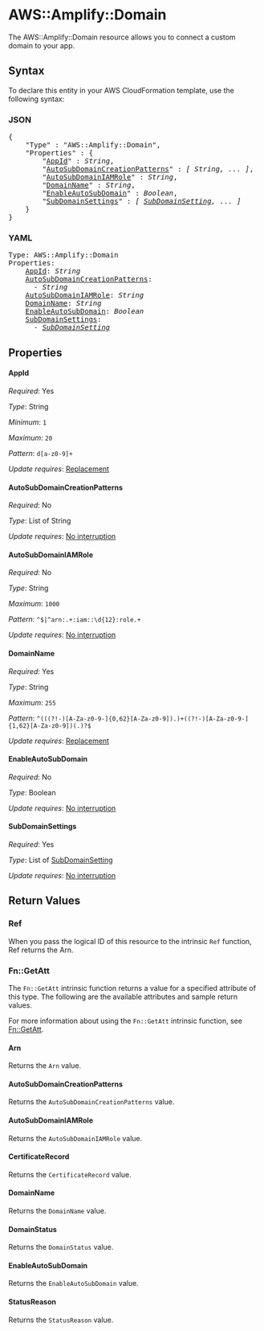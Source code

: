 # AWS::Amplify::Domain

The AWS::Amplify::Domain resource allows you to connect a custom domain to your app.

## Syntax

To declare this entity in your AWS CloudFormation template, use the following syntax:

### JSON

<pre>
{
    "Type" : "AWS::Amplify::Domain",
    "Properties" : {
        "<a href="#appid" title="AppId">AppId</a>" : <i>String</i>,
        "<a href="#autosubdomaincreationpatterns" title="AutoSubDomainCreationPatterns">AutoSubDomainCreationPatterns</a>" : <i>[ String, ... ]</i>,
        "<a href="#autosubdomainiamrole" title="AutoSubDomainIAMRole">AutoSubDomainIAMRole</a>" : <i>String</i>,
        "<a href="#domainname" title="DomainName">DomainName</a>" : <i>String</i>,
        "<a href="#enableautosubdomain" title="EnableAutoSubDomain">EnableAutoSubDomain</a>" : <i>Boolean</i>,
        "<a href="#subdomainsettings" title="SubDomainSettings">SubDomainSettings</a>" : <i>[ <a href="subdomainsetting.md">SubDomainSetting</a>, ... ]</i>
    }
}
</pre>

### YAML

<pre>
Type: AWS::Amplify::Domain
Properties:
    <a href="#appid" title="AppId">AppId</a>: <i>String</i>
    <a href="#autosubdomaincreationpatterns" title="AutoSubDomainCreationPatterns">AutoSubDomainCreationPatterns</a>: <i>
      - String</i>
    <a href="#autosubdomainiamrole" title="AutoSubDomainIAMRole">AutoSubDomainIAMRole</a>: <i>String</i>
    <a href="#domainname" title="DomainName">DomainName</a>: <i>String</i>
    <a href="#enableautosubdomain" title="EnableAutoSubDomain">EnableAutoSubDomain</a>: <i>Boolean</i>
    <a href="#subdomainsettings" title="SubDomainSettings">SubDomainSettings</a>: <i>
      - <a href="subdomainsetting.md">SubDomainSetting</a></i>
</pre>

## Properties

#### AppId

_Required_: Yes

_Type_: String

_Minimum_: <code>1</code>

_Maximum_: <code>20</code>

_Pattern_: <code>d[a-z0-9]+</code>

_Update requires_: [Replacement](https://docs.aws.amazon.com/AWSCloudFormation/latest/UserGuide/using-cfn-updating-stacks-update-behaviors.html#update-replacement)

#### AutoSubDomainCreationPatterns

_Required_: No

_Type_: List of String

_Update requires_: [No interruption](https://docs.aws.amazon.com/AWSCloudFormation/latest/UserGuide/using-cfn-updating-stacks-update-behaviors.html#update-no-interrupt)

#### AutoSubDomainIAMRole

_Required_: No

_Type_: String

_Maximum_: <code>1000</code>

_Pattern_: <code>^$|^arn:.+:iam::\d{12}:role.+</code>

_Update requires_: [No interruption](https://docs.aws.amazon.com/AWSCloudFormation/latest/UserGuide/using-cfn-updating-stacks-update-behaviors.html#update-no-interrupt)

#### DomainName

_Required_: Yes

_Type_: String

_Maximum_: <code>255</code>

_Pattern_: <code>^(((?!-)[A-Za-z0-9-]{0,62}[A-Za-z0-9])\.)+((?!-)[A-Za-z0-9-]{1,62}[A-Za-z0-9])(\.)?$</code>

_Update requires_: [Replacement](https://docs.aws.amazon.com/AWSCloudFormation/latest/UserGuide/using-cfn-updating-stacks-update-behaviors.html#update-replacement)

#### EnableAutoSubDomain

_Required_: No

_Type_: Boolean

_Update requires_: [No interruption](https://docs.aws.amazon.com/AWSCloudFormation/latest/UserGuide/using-cfn-updating-stacks-update-behaviors.html#update-no-interrupt)

#### SubDomainSettings

_Required_: Yes

_Type_: List of <a href="subdomainsetting.md">SubDomainSetting</a>

_Update requires_: [No interruption](https://docs.aws.amazon.com/AWSCloudFormation/latest/UserGuide/using-cfn-updating-stacks-update-behaviors.html#update-no-interrupt)

## Return Values

### Ref

When you pass the logical ID of this resource to the intrinsic `Ref` function, Ref returns the Arn.

### Fn::GetAtt

The `Fn::GetAtt` intrinsic function returns a value for a specified attribute of this type. The following are the available attributes and sample return values.

For more information about using the `Fn::GetAtt` intrinsic function, see [Fn::GetAtt](https://docs.aws.amazon.com/AWSCloudFormation/latest/UserGuide/intrinsic-function-reference-getatt.html).

#### Arn

Returns the <code>Arn</code> value.

#### AutoSubDomainCreationPatterns

Returns the <code>AutoSubDomainCreationPatterns</code> value.

#### AutoSubDomainIAMRole

Returns the <code>AutoSubDomainIAMRole</code> value.

#### CertificateRecord

Returns the <code>CertificateRecord</code> value.

#### DomainName

Returns the <code>DomainName</code> value.

#### DomainStatus

Returns the <code>DomainStatus</code> value.

#### EnableAutoSubDomain

Returns the <code>EnableAutoSubDomain</code> value.

#### StatusReason

Returns the <code>StatusReason</code> value.
